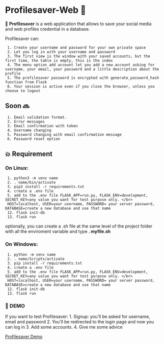 # Profilesaver-Web 🔐


📖 **Profilesaver** is a web application that allows to save your social media and web profiles credential in a database.

Profilesaver can:

     1. Create your username and password for your own private space
     2. Let you log in with your username and password
     3. The first view is the window with your saved accounts, but the first time, the table is empty, this is the index
     4. The menu option add account let you add a new account asking for username, your email, your password and a little description about the profile
     5. The profilesaver password is encrypted with generate_password_hash function from Flask
     6. Your session is active even if you close the browser, unless you choose to logout

## Soon 🔜
     1. Email validation format.
     2. Error messages
     3. Email confirmation with token
     4. Username changing
     5. Password changing with email confirmation message
     6. Password reset option


## 💥 Requirement

### On Linux:
     1. python3 -m venv name
     2. . name/bin/activate
     3. pip3 install -r requirements.txt
     4. create a .env file
     5. add to the .env file FLASK_APP=run.py, FLASK_ENV=development, SECRET_KEY=any value you want for test purpose only. </br>
     HOST=localhost, USER=your username, PASSWORD= your server password, DATABASE=create a new database and use that name
     12. flask init-db
     13. flask run

optionally, you can create a .sh file at the same level of the project folder with all the enviroment variable and type **. myfile.sh**

### On Windows:
     1. python -m venv name
     2. . name/Scripts/activate
     3. pip install -r requirements.txt
     4. create a .env file
     5. add to the .env file FLASK_APP=run.py, FLASK_ENV=development, SECRET_KEY=any value you want for test purpose only. </br>
     HOST=localhost, USER=your username, PASSWORD= your server password, DATABASE=create a new database and use that name
     12. flask init-db
     13. flask run

### 🔐 DEMO
If you want to test Profilesaver:
     1. Signup: you'll be asked for username, email and password
     2. You'll be redirected to the login page and now you can log in
     3. Add some accounts.
     4. Give me some advice

[Profilesaver Demo](https://shinigami.pythonanywhere.com)
